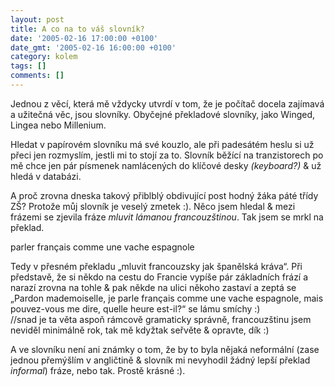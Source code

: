 ```yaml
---
layout: post
title: A co na to váš slovník?
date: '2005-02-16 17:00:00 +0100'
date_gmt: '2005-02-16 16:00:00 +0100'
category: kolem
tags: []
comments: []
---
```

<p>Jednou z věcí, která mě vždycky utvrdí v tom, že je počítač docela zajímavá a užitečná
věc, jsou slovníky. Obyčejné překladové slovníky, jako Winged, Lingea nebo Millenium.</p>
<p>Hledat v papírovém slovníku má své kouzlo, ale při padesátém heslu si už přeci jen
rozmyslím, jestli mi to stojí za to. Slovník běžící na tranzistorech po mě chce jen
pár písmenek namlácených do klíčové desky <em>(keyboard?)</em> &amp; už hledá
v databázi.</p>
<p>A proč zrovna dneska takový přiblblý obdivující post hodný žáka páté třídy ZŠ?
Protože můj slovník je veselý zmetek :). Něco jsem hledal &amp; mezi frázemi
se zjevila fráze <em>mluvit lámanou francouzštinou</em>. Tak jsem se mrkl na překlad.</p>
<p class="odsazeny">parler fran&ccedil;ais comme une vache espagnole</p>
<p>Tedy v přesném překladu &bdquo;mluvit francouzsky jak španělská kráva&ldquo;.
Při představě, že si někdo na cestu do Francie vypíše pár základních frází a narazí
zrovna na tohle &amp; pak někde na ulici někoho zastaví a zeptá se
&bdquo;Pardon mademoiselle, je parle fran&ccedil;ais comme une vache espagnole,
mais pouvez-vous me dire, quelle heure est-il?&ldquo; se lámu smíchy :)<br>//snad je ta věta aspoň rámcově gramaticky správně, francouzštinu jsem neviděl minimálně rok,
tak mě kdyžtak seřvěte &amp; opravte, dík :)</p>
<p>A ve slovníku není ani známky o tom, že by to byla nějaká neformální (zase jednou
přemýšlím v angličtině &amp; slovník mi nevyhodil žádný lepší překlad <em>informal</em>)
fráze, nebo tak. Prostě krásné :).</p>
